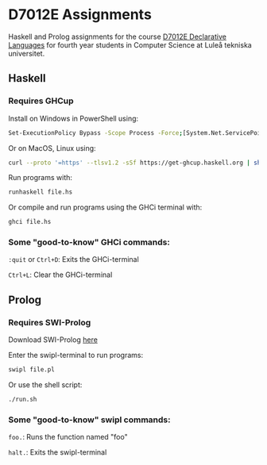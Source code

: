 # D7012E Assignments
Haskell and Prolog assignments for the course [D7012E Declarative Languages](https://www.ltu.se/en/education/course/d70/d7012e-declarative-languages) for fourth year students in Computer Science at Luleå tekniska universitet.

## Haskell
### Requires GHCup

Install on Windows in PowerShell using:
```bash
Set-ExecutionPolicy Bypass -Scope Process -Force;[System.Net.ServicePointManager]::SecurityProtocol = [System.Net.ServicePointManager]::SecurityProtocol -bor 3072; try { & ([ScriptBlock]::Create((Invoke-WebRequest https://www.haskell.org/ghcup/sh/bootstrap-haskell.ps1 -UseBasicParsing))) -Interactive -DisableCurl } catch { Write-Error $_ }
``` 

Or on MacOS, Linux using:
```bash
curl --proto '=https' --tlsv1.2 -sSf https://get-ghcup.haskell.org | sh
``` 

Run programs with:
```bash
runhaskell file.hs
``` 

Or compile and run programs using the GHCi terminal with:
```bash
ghci file.hs
``` 

### Some "good-to-know" GHCi commands:

`:quit` or `Ctrl+D`: Exits the GHCi-terminal

`Ctrl+L`: Clear the GHCi-terminal

## Prolog
### Requires SWI-Prolog
Download SWI-Prolog [here](https://www.swi-prolog.org/download/devel)

Enter the swipl-terminal to run programs:
```bash
swipl file.pl
``` 

Or use the shell script:
```bash
./run.sh
``` 

### Some "good-to-know" swipl commands:

`foo.`: Runs the function named "foo"

`halt.`: Exits the swipl-terminal